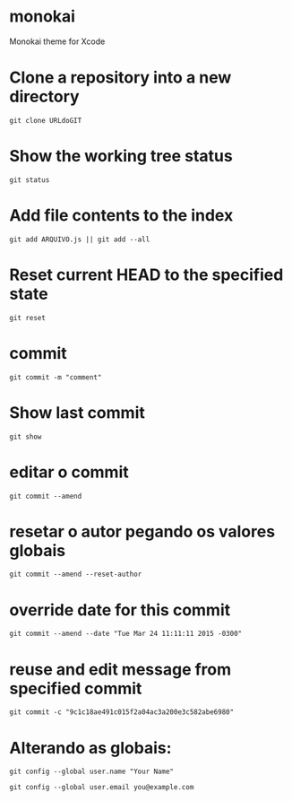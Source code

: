 # monokai
Monokai theme for Xcode


# Clone a repository into a new directory
	git clone URLdoGIT


# Show the working tree status
	git status


# Add file contents to the index
	git add ARQUIVO.js || git add --all


# Reset current HEAD to the specified state
	git reset


# commit
	git commit -m "comment"


# Show last commit
	git show


# editar o commit
	git commit --amend


# resetar o autor pegando os valores globais
	git commit --amend --reset-author


# override date for this commit
	git commit --amend --date "Tue Mar 24 11:11:11 2015 -0300"


# reuse and edit message from specified commit
	git commit -c "9c1c18ae491c015f2a04ac3a200e3c582abe6980"


# Alterando as globais:

	git config --global user.name "Your Name"

	git config --global user.email you@example.com
